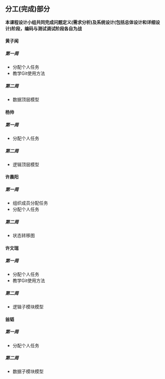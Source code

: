 ## 分工(完成)部分
**本课程设计小组共同完成问题定义(需求分析)及系统设计(包括总体设计和详细设计)阶段，编码与测试调试阶段各自为战**

#### 黄子闻
##### 第一周
- 分配个人任务
- 教学Git使用方法
##### 第二周
- 数据顶层模型
#### 杨帅
##### 第一周
- 分配个人任务
##### 第二周
- 逻辑顶层模型
#### 许晨阳
##### 第一周
- 组织成员分配任务
- 分配个人任务
##### 第二周
- 状态转移图
#### 许文瑞
##### 第一周
- 分配个人任务
- 教学Git使用方法
##### 第二周
- 逻辑子模块模型
#### 翁韬
##### 第一周
- 分配个人任务
##### 第二周
- 数据子模块模型